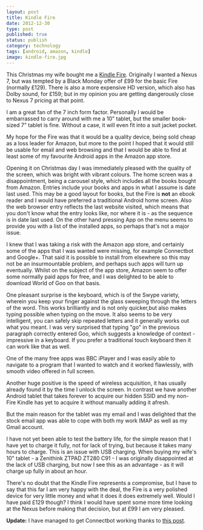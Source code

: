 ```yaml
--- 
layout: post 
title: Kindle Fire
date: 2012-12-30
type: post 
published: true 
status: publish
category: technology
tags: [android, amazon, kindle]
image: kindle-fire.jpg
---
```


This Christmas my wife bought me a [Kindle
Fire](http://www.amazon.co.uk/gp/product/B0083Q04M2/ref=as_li_ss_tl?ie=UTF8&tag=robsquadnet-21&linkCode=as2&camp=1634&creative=19450&creativeASIN=B0083Q04M2).
Originally I wanted a Nexus 7, but was tempted by a Black Monday offer
of £99 for the basic Fire (normally £129). There is also a more
expensive HD version, which also has Dolby sound, for £159; but in my
opinion you are getting dangerously close to Nexus 7 pricing at that
point.

<!--more-->

I am a great fan of the 7 inch form factor. Personally I would be
embarrassed to carry around with me a 10" tablet, but the smaller
book-sized 7" tablet is fine. Without a case, it will even fit into a
suit jacket pocket.

My hope for the Fire was that it would be a quality device, being sold
cheap as a loss leader for Amazon, but more to the point I hoped that it
would still be usable for email and web browsing and that I would be
able to find at least some of my favourite Android apps in the Amazon
app store.

Opening it on Christmas day I was immediately pleased with the quality
of the screen, which was bright with vibrant colours. The home screen
was a disappointment, being a carousel style, which includes all the
books bought from Amazon. Entries include your books and apps in what I
assume is date last used. This may be a good layout for books, but the
Fire is **not** an ebook reader and I would have preferred a traditional
Android home screen. Also the web browser entry reflects the last
website visited, which means that you don't know what the entry looks
like, nor where it is - as the sequence is in date last used. On the
other hand pressing App on the menu seems to provide you with a list of
the installed apps, so perhaps that's not a major issue.

I knew that I was taking a risk with the Amazon app store, and certainly
some of the apps that I was wanted were missing, for example Connectbot
and Google+. That said it is possible to install from elsewhere so this
may not be an insurmountable problem, and perhaps such apps will turn up
eventually. Whilst on the subject of the app store, Amazon seem to offer
some normally paid apps for free, and I was delighted to be able to
download World of Goo on that basis.

One pleasant surprise is the keyboard, which is of the Swype variety,
wherein you keep your finger against the glass sweeping through the
letters of the word. This works brilliantly and is not only quicker,but
also makes typing possible when typing on the move. It also seems to be
very intelligent, you can safely skip repeated letters and it generally
works out what you meant. I was very surprised that typing "go" in the
previous paragraph correctly entered Goo, which suggests a knowledge of
context - impressive in a keyboard. If you prefer a traditional touch
keyboard then it can work like that as well.

One of the many free apps was BBC iPlayer and I was easily able to
navigate to a program that I wanted to watch and it worked flawlessly,
with smooth video offered in full screen.

Another huge positive is the speed of wireless acquisition, it has
usually already found it by the time I unlock the screen. In contrast we
have another Android tablet that takes forever to acquire our hidden
SSID and my non-Fire Kindle has yet to acquire it without manually
adding it afresh.

But the main reason for the tablet was my email and I was delighted that
the stock email app was able to cope with both my work IMAP as well as
my Gmail account.

I have not yet been able to test the battery life, for the simple reason
that I have yet to charge it fully, not for lack of trying, but because
it takes many hours to charge. This is an issue with USB charging. When
buying my wife's 10" tablet - a Zenithink ZTPAD ZT280 C91 - I was
originally disappointed at the lack of USB charging, but now I see this
as an advantage - as it will charge up fully in about an hour.

There's no doubt that the Kindle Fire represents a compromise, but I
have to say that this far I am very happy with the deal, the Fire is a
very polished device for very little money and what it does it does
extremely well. Would I have paid £129 though? I think I would have
spent some more time looking at the Nexus before making that decision,
but at £99 I am very pleased.

**Update:** I have managed to get Connectbot working thanks to 
[this post](http://thehelpfulhacker.net/2011/12/28/kindle-fire-connectbot-followup/).

